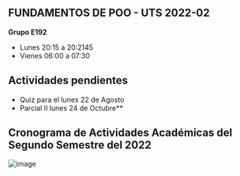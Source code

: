 ## FUNDAMENTOS DE POO - UTS 2022-02


**Grupo E192**

- Lunes  20:15 a 20:2145  
- Vienes 06:00 a 07:30


## Actividades pendientes

- Quiz para el lunes 22 de Agosto
- Parcial II lunes 24 de Octubre**

## Cronograma de Actividades Académicas del Segundo Semestre del 2022 

![image](https://user-images.githubusercontent.com/31961588/184508750-a3f3fe1f-0707-47f8-84d7-6a0b23e57162.png)

